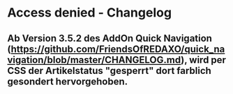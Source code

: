 Access denied - Changelog
================================================================================

Ab Version 3.5.2 des AddOn Quick Navigation (https://github.com/FriendsOfREDAXO/quick_navigation/blob/master/CHANGELOG.md), wird per CSS der Artikelstatus "gesperrt" dort farblich gesondert hervorgehoben.
--------------------------------------------------------------------------------

